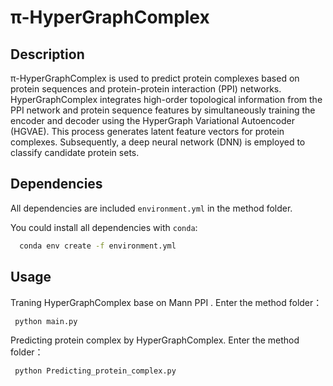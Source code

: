 # π-HyperGraphComplex
## Description
π-HyperGraphComplex is used to predict protein complexes based on protein sequences and protein-protein interaction (PPI) networks. HyperGraphComplex integrates high-order topological information from the PPI network and protein sequence features by simultaneously training the encoder and decoder using the HyperGraph Variational Autoencoder (HGVAE). This process generates latent feature vectors for protein complexes. Subsequently, a deep neural network (DNN) is employed to classify candidate protein sets. 

## Dependencies

All dependencies are included `environment.yml` in the method folder.

You could install all dependencies with `conda`:

 ```sh
   conda env create -f environment.yml
 ```

## Usage
Traning HyperGraphComplex  base on Mann PPI . 
Enter the method folder：
 ```sh
  python main.py
 ```
Predicting protein complex by HyperGraphComplex.  Enter the method folder：
 ```sh
  python Predicting_protein_complex.py
 ```